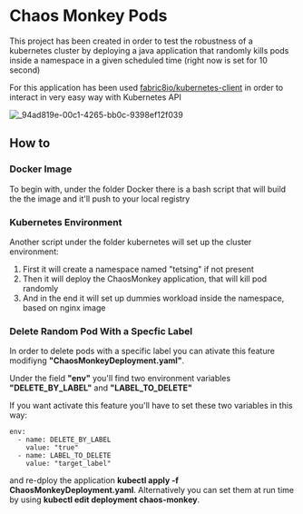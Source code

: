 # Chaos Monkey Pods
This project  has been created in order to test the robustness of a kubernetes cluster by deploying a java application that randomly kills pods inside a namespace in a given scheduled time (right now is set for 10 second) 

For this application has been used [fabric8io/kubernetes-client](https://github.com/fabric8io/kubernetes-client) in order to interact in very easy way with Kubernetes API

![_94ad819e-00c1-4265-bb0c-9398ef12f039](https://github.com/Petix992/ChaosMonkeyPods/assets/126627628/ecb4b0c2-9ed2-4cb2-9b2d-7f08d2d90692)

## How to

### Docker Image
To begin with, under the folder Docker there is a bash script that will build the the image and it'll push to your local registry

### Kubernetes Environment
Another script under the folder kubernetes will set up the cluster environment:

1. First it will create a namespace named "tetsing" if not present
2. Then it will deploy the ChaosMonkey application, that will kill pod randomly 
3. And in the end it will set up dummies workload inside the namespace, based on nginx image 

### Delete Random Pod With a Specfic Label

In order to delete pods with a specific label you can ativate this feature modifiyng **"ChaosMonkeyDeployment.yaml"**. 

Under the field **"env"** you'll find two environment variables **"DELETE_BY_LABEL"** and **"LABEL_TO_DELETE"**

If you want activate this feature you'll have to set these two variables in this way:

    env:
      - name: DELETE_BY_LABEL
        value: "true"
      - name: LABEL_TO_DELETE
        value: "target_label"

and re-dploy the application **kubectl apply -f ChaosMonkeyDeployment.yaml**. 
Alternatively you can set them at run time by using **kubectl edit deployment chaos-monkey**. 



